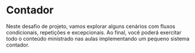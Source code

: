 # Contador
Neste desafio de projeto, vamos explorar alguns cenários com fluxos condicionais, repetições e excepcionais. Ao final, você poderá exercitar todo o conteúdo ministrado nas aulas implementando um pequeno sistema contador.
